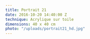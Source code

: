 ```yaml
---
title: Portrait 21
date: 2016-10-20 14:40:00 Z
technique: Acrylique sur toile
dimensions: 40 x 40 cm
photo: "/uploads/portrait21_hd.jpg"
---
```


